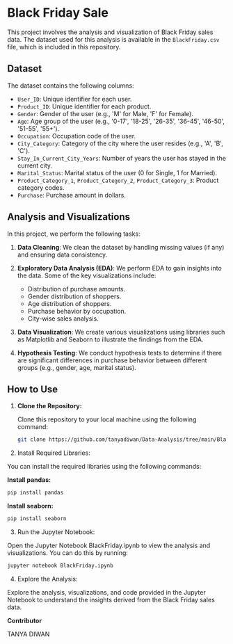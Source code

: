 
# Black Friday Sale


This project involves the analysis and visualization of Black Friday sales data. The dataset used for this analysis is available in the `BlackFriday.csv` file, which is included in this repository.

## Dataset

The dataset contains the following columns:

- `User_ID`: Unique identifier for each user.
- `Product_ID`: Unique identifier for each product.
- `Gender`: Gender of the user (e.g., 'M' for Male, 'F' for Female).
- `Age`: Age group of the user (e.g., '0-17', '18-25', '26-35', '36-45', '46-50', '51-55', '55+').
- `Occupation`: Occupation code of the user.
- `City_Category`: Category of the city where the user resides (e.g., 'A', 'B', 'C').
- `Stay_In_Current_City_Years`: Number of years the user has stayed in the current city.
- `Marital_Status`: Marital status of the user (0 for Single, 1 for Married).
- `Product_Category_1`, `Product_Category_2`, `Product_Category_3`: Product category codes.
- `Purchase`: Purchase amount in dollars.

## Analysis and Visualizations

In this project, we perform the following tasks:

1. **Data Cleaning**: We clean the dataset by handling missing values (if any) and ensuring data consistency.

2. **Exploratory Data Analysis (EDA)**: We perform EDA to gain insights into the data. Some of the key visualizations include:
   - Distribution of purchase amounts.
   - Gender distribution of shoppers.
   - Age distribution of shoppers.
   - Purchase behavior by occupation.
   - City-wise sales analysis.

3. **Data Visualization**: We create various visualizations using libraries such as Matplotlib and Seaborn to illustrate the findings from the EDA.

4. **Hypothesis Testing**: We conduct hypothesis tests to determine if there are significant differences in purchase behavior between different groups (e.g., gender, age, marital status).

## How to Use

1. **Clone the Repository:**

   Clone this repository to your local machine using the following command:

   ```bash
   git clone https://github.com/tanyadiwan/Data-Analysis/tree/main/Black%20Friday%20Sale

2. Install Required Libraries:

You can install the required libraries using the following commands:

**Install pandas:**

```bash
pip install pandas
```
**Install seaborn:**
```bash
pip install seaborn
```
3. Run the Jupyter Notebook:

Open the Jupyter Notebook BlackFriday.ipynb to view the analysis and visualizations. You can do this by running:

```bash
jupyter notebook BlackFriday.ipynb
```
4. Explore the Analysis:

Explore the analysis, visualizations, and code provided in the Jupyter Notebook to understand the insights derived from the Black Friday sales data.

**Contributor**

TANYA DIWAN



